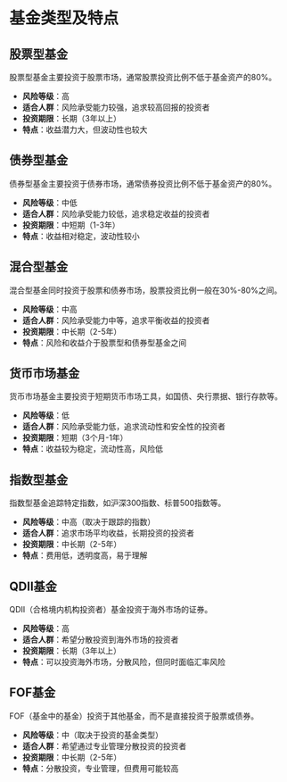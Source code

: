 # 基金类型及特点

## 股票型基金
股票型基金主要投资于股票市场，通常股票投资比例不低于基金资产的80%。
- **风险等级**：高
- **适合人群**：风险承受能力较强，追求较高回报的投资者
- **投资期限**：长期（3年以上）
- **特点**：收益潜力大，但波动性也较大

## 债券型基金
债券型基金主要投资于债券市场，通常债券投资比例不低于基金资产的80%。
- **风险等级**：中低
- **适合人群**：风险承受能力较低，追求稳定收益的投资者
- **投资期限**：中短期（1-3年）
- **特点**：收益相对稳定，波动性较小

## 混合型基金
混合型基金同时投资于股票和债券市场，股票投资比例一般在30%-80%之间。
- **风险等级**：中高
- **适合人群**：风险承受能力中等，追求平衡收益的投资者
- **投资期限**：中长期（2-5年）
- **特点**：风险和收益介于股票型和债券型基金之间

## 货币市场基金
货币市场基金主要投资于短期货币市场工具，如国债、央行票据、银行存款等。
- **风险等级**：低
- **适合人群**：风险承受能力低，追求流动性和安全性的投资者
- **投资期限**：短期（3个月-1年）
- **特点**：收益较为稳定，流动性高，风险低

## 指数型基金
指数型基金追踪特定指数，如沪深300指数、标普500指数等。
- **风险等级**：中高（取决于跟踪的指数）
- **适合人群**：追求市场平均收益，长期投资的投资者
- **投资期限**：中长期（2-5年）
- **特点**：费用低，透明度高，易于理解

## QDII基金
QDII（合格境内机构投资者）基金投资于海外市场的证券。
- **风险等级**：高
- **适合人群**：希望分散投资到海外市场的投资者
- **投资期限**：长期（3年以上）
- **特点**：可以投资海外市场，分散风险，但同时面临汇率风险

## FOF基金
FOF（基金中的基金）投资于其他基金，而不是直接投资于股票或债券。
- **风险等级**：中（取决于投资的基金类型）
- **适合人群**：希望通过专业管理分散投资的投资者
- **投资期限**：中长期（2-5年）
- **特点**：分散投资，专业管理，但费用可能较高
